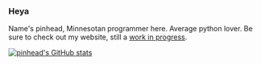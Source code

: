 ### Heya
Name's pinhead, Minnesotan programmer here. Average python lover. 
Be sure to check out my website, still a [work in progress](https://indev.pinhead.dev). 

[![pinhead's GitHub stats](https://github-readme-stats.vercel.app/api?username=pinhead-tf2&count_private=true&theme=github_dark&bg_color=1e1e2e&text_color=cdd6f4&icon_color=cba6f7&title_color=94e2d5)](https://github.com/anuraghazra/github-readme-stats)

<!--
**pinhead-tf2/pinhead-tf2** is a ✨ _special_ ✨ repository because its `README.md` (this file) appears on your GitHub profile.

Here are some ideas to get you started:

- 🔭 I’m currently working on ...
- 🌱 I’m currently learning ...
- 👯 I’m looking to collaborate on ...
- 🤔 I’m looking for help with ...
- 💬 Ask me about ...
- 📫 How to reach me: ...
- 😄 Pronouns: ...
- ⚡ Fun fact: ...
-->
